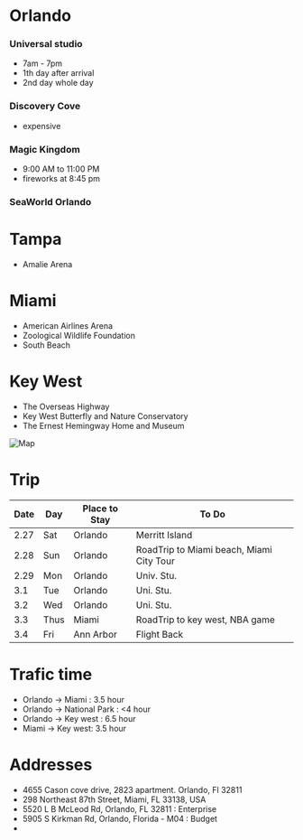 # Orlando
### Universal studio
+ 7am - 7pm
+ 1th day after arrival
+ 2nd day whole day

### Discovery Cove
+ expensive

### Magic Kingdom
+ 9:00 AM to 11:00 PM
+ fireworks at 8:45 pm

### SeaWorld Orlando

# Tampa
+ Amalie Arena

# Miami
+ American Airlines Arena
+ Zoological Wildlife Foundation
+ South Beach

# Key West
+ The Overseas Highway
+ Key West Butterfly and Nature Conservatory
+ The Ernest Hemingway Home and Museum

![Map](http://www.netstate.com/states/geography/mapcom/images/fl.gif "Logo Title Text 1")

# Trip

Date   |  Day | Place to Stay | To Do
--------|------|------|------
2.27    |   Sat | Orlando|Merritt Island
2.28     |   Sun | Orlando|RoadTrip to Miami beach, Miami City Tour
2.29   |   Mon   | Orlando |Univ. Stu.
3.1 | Tue | Orlando |Uni. Stu.
3.2 | Wed | Orlando | Uni. Stu.
3.3 | Thus | Miami | RoadTrip to key west, NBA game
3.4 | Fri | Ann Arbor | Flight Back

# Trafic time
+ Orlando -> Miami : 3.5 hour
+ Orlando -> National Park : <4 hour
+ Orlando -> Key west : 6.5 hour
+ Miami -> Key west: 3.5 hour

# Addresses
+ 4655 Cason cove drive, 2823 apartment. Orlando, Fl 32811
+ 298 Northeast 87th Street, Miami, FL 33138, USA
+ 5520 L B McLeod Rd, Orlando, FL 32811 : Enterprise
+ 5905 S Kirkman Rd, Orlando, Florida - M04 : Budget
+ 
